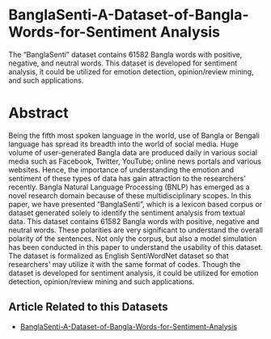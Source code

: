 # BanglaSenti-A-Dataset-of-Bangla-Words-for-Sentiment Analysis

The “BanglaSenti”  dataset contains 61582 Bangla words with positive, negative, and neutral words. This dataset is developed for sentiment analysis, it could be utilized for emotion detection, opinion/review mining, and such applications.



# Abstract

Being the fifth most spoken language in the world, use of Bangla or Bengali language has spread its breadth into the world of social media. Huge volume of user-generated Bangla data are produced daily in various social media such as Facebook, Twitter, YouTube; online news portals and various websites. Hence, the importance of understanding the emotion and sentiment of these types of data has gain attraction to the researchers' recently. Bangla Natural Language Processing (BNLP) has emerged as a novel research domain because of these multidisciplinary scopes. In this paper, we have presented “BanglaSenti”, which is a lexicon based corpus or dataset generated solely to identify the sentiment analysis from textual data. This dataset contains 61582 Bangla words with positive, negative and neutral words. These polarities are very significant to understand the overall polarity of the sentences. Not only the corpus, but also a model simulation has been conducted in this paper to understand the usability of this dataset. The dataset is formalized as English SentiWordNet dataset so that researchers' may utilize it with the same format of codes. Though the dataset is developed for sentiment analysis, it could be utilized for emotion detection, opinion/review mining and such applications.



## Article Related to this Datasets
- [BanglaSenti-A-Dataset-of-Bangla-Words-for-Sentiment-Analysis](https://ieeexplore.ieee.org/abstract/document/9225565)

